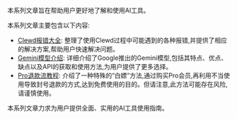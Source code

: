 本系列文章旨在帮助用户更好地了解和使用AI工具。

本系列文章主要包含以下内容:

*   [Clewd报错大全](clewd.md): 整理了使用Clewd过程中可能遇到的各种报错,并提供了相应的解决方案,帮助用户快速解决问题。
*   [Gemini模型介绍](Gemini.md): 详细介绍了Google推出的Gemini模型,包括其特点、优点、缺点以及API的获取和使用方法,为用户提供了更多选择。
*   [Pro退款流教程](pro_refund.md): 介绍了一种特殊的“白嫖”方法,通过购买Pro会员,再利用不当使用导致封号退款的方式,达到免费使用的目的。但请注意,此方法可能存在风险,请谨慎使用。

本系列文章力求为用户提供全面、实用的AI工具使用指南。
